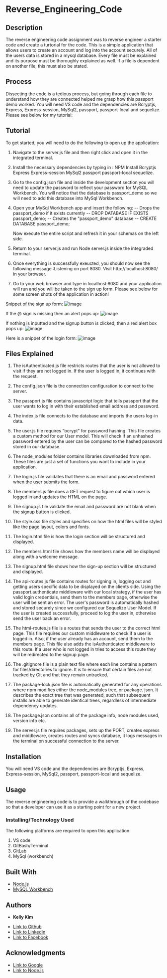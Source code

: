 # Reverse_Engineering_Code

 ## Description 
 The reverse engineering code assignment was to reverse engineer a starter code and create a turtorial for the code. This is a simple application that allows users to create an account and log into the account securely. All of the users data is stored in a mysql database. Every file must be explained and its purpose must be thoroughly explained as well. If a file is dependent on another file, this must also be stated.  

## Process
  Dissecting the code is a tedious process, but going through each file to understand how they are connected helped me grasp how this passport demo worked. You will need VS code and the dependencies are Bcryptjs, Express, Express-session, MySql2, passport, passport-local and sequelize. Please see below for my tutorial:

 ## Tutorial
 To get started, you will need to do the following to open up the application:
 1) Navigate to the server.js file and then right click and open it in the integrated terminal. 
 2) Install the necessary dependencies by typing in : NPM Install Bcryptjs Express Express-session MySql2 passport passport-local sequelize.
 3) Go to the config.json file and inside the development section you will need to update the password to reflect your password for MySQL Workbench. You will notice that the database is passport_demo so we will need to add this database into MySql Workbench.
 4) Open your MySql Workbench app and insert the following: 
 -- Drops the passport_demo if it exists currently --
DROP DATABASE IF EXISTS passport_demo;
-- Creates the "passport_demo" database --
CREATE DATABASE passport_demo;

    Now execute the entire script and refresh it in your schemas on the left side.

5) Return to your server.js and run Node server.js inside the integraded terminal. 
6) Once everything is successfully exeucted, you should now see the following message :Listening on port 8080. Visit http://localhost:8080/ in your browser.
7) Go to your web browser and type in localhost:8080 and your application will run and you will be taken to the sign up form. Please see below for some screen shots of the application in action!

  Snippet of the sign up form:
 ![image](signup1.png)
 
  If the @ sign is missing then an alert pops up:
 ![image](signup2.png)

 If nothing is inputted and the signup button is clicked, then a red alert box pops up:
 ![image](signup3.png)

 Here is a snippet of the login form:
 ![image](loginform.png)

## Files Explained

1) The isAuthenticated.js file restricts routes that the user is not allowed to visit if they are not logged in. If the user is logged in, it continues with the request.

2) The config.json file is the connection configuration to connect to the server.

3) The passport.js file contains javascript logic that tells passport that the user wants to log in with their established email address and password.

4) The index.js file connects to the database and imports the users log-in data.

5) The user.js file requires "bcrypt" for password hashing. This file creates a custom method for our User model. This will check if an unhashed password entered by the user can be compared to the hashed password stored in our database.

6) The node_modules folder contains libraries downloaded from npm. These files are just a set of functions you want to include in your application.

7) The login.js file validates that there is an email and password entered when the user submits the form.

8) The members.js file does a GET request to figure out which user is logged in and updates the HTML on the page.

9) The signup.js file validate the email and password are not blank when the signup button is clicked.

10) The style.css file styles and specifies on how the html files will be styled like the page layout, colors and fonts.

11) The login.html file is how the login section will be structured and displayed. 

12) The members.html file shows how the members name will be displayed along with a welcome message.

13) The signup.html file shows how the sign-up section will be structured and displayed.

14) The api-routes.js file contains routes for signing in, logging out and getting users specific data to be displayed on the clients side. Using the passport.authenticate middleware with our local strategy, if the user has valid login credentials, send them to the members page, otherwise the user will be sent an error. The user's password is automatically hashed and stored securely since we configured our Sequelize User Model. If the user is created successfully, proceed to log the user in, otherwise send the user back an error.

15) The html-routes.js file is a routes that sends the user to the correct html page. This file requires our custom middleware to check if a user is logged in. Also, if the user already has an account, send them to the members page. This file also adds the isAuthenticated middleware to this route. If a user who is not logged in tries to access this route they will be redirected to the signup page.

16) The .gitignore file is a plain text file where each line contains a pattern for files/directories to ignore. It is to ensure that certain files are not tracked by Git and that they remain untracked. 

17) The package-lock.json file is automatically generated for any operations where npm modifies either the node_modules tree, or package. json. It describes the exact tree that was generated, such that subsequent installs are able to generate identical trees, regardless of intermediate dependency updates.

18) The package.json contains all of the package info, node modules used, version info etc.

19) The server.js file requires packages, sets up  the PORT, creates express and middleware, creates routes and syncs database, it logs messages in the terminal on successful connection to the server.

 ## Installation
 You will need VS code and the dependencies are Bcryptjs, Express, Express-session, MySql2, passport, passport-local and sequelize. 
 
 ## Usage 
 The reverse engineering code is to provide a walkthrough of the codebase so that a developer can use it as a starting point for a new project. 


### Installing/Technology Used

The following platforms are required to open this application:

1) VS code
2) GitBash/Terminal
3) GitLab
4) MySql (workbench)

## Built With

* [Node.js](https://nodejs.dev/learn/the-package-json-guide)
* [MySQL Workbench](https://www.mysql.com/products/workbench/)

 ## Authors

* **Kelly Kim** 

- [Link to Github](https://github.com/kellykim831)
- [Link to LinkedIn](https://www.linkedin.com/in/realtorkellykim/)
- [Link to Facebook](https://www.facebook.com/kimkelz)

## Acknowledgments

* [Link to Google](https://www.google.com)
* [Link to Node.js](https://nodejs.org/en/)